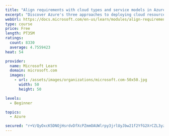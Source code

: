 ```yaml
---
title: "Align requirements with cloud types and service models in Azure"
excerpt: "Discover Azure's three approaches to deploying cloud resources -- public, private, and hybrid -- and learn the difference each makes in your Azure services."
webUrl: https://docs.microsoft.com/en-us/learn/modules/align-requirements-in-azure/
type: course
price: Free
length: PT35M
ratings:
  count: 8330
  average: 4.7559423
heat: 54

provider:
  name: Microsoft Learn
  domain: microsoft.com
  images:
    - url: /assets/images/organizations/microsoft.com-50x50.jpg
      width: 50
      height: 50

levels:
  - Beginner

topics:
  - Azure

secured: "r+V/QyOxcK5DNOjHsrdvDfXcPZmmOAUWlrpy3jrlUyJbw21f2YfG2XrCZL3yz8U28Cm/IVXOsWf51GBNIQOTRGM25KffZ+hw0DtT3fymL+LVFdWW+LTN9Bh/UaBXHHBlGzpc/mKuhetVAvI7FF4dye/cFPxNATtQQw2ToymTSnD8fBw53BaRCW3L+7akDrECw2d/TWlKKC6ftAqh5MRxovxGncV2eCD3jebXpr0QiR+WfgLh9X62YFgvKbjMKdCJa8KA4beBmdTodpukK+dti6pmuUBv7gRJ9MVMq1LtHFYRtJC10Y40ml4wPZxnW/jX2WhD/0Iu36+hCXtDM3iAQPlIr+IQuTguxRmRKvD/K+2B+OmOT5ICrDn0ggHBfV3rIFR0fbXEV8fLX5lIRuIXda0c2/bX+7UXo9ZZnw/gYK0=;rdpBhDvRbey5v51kBxdepQ=="
---
```


